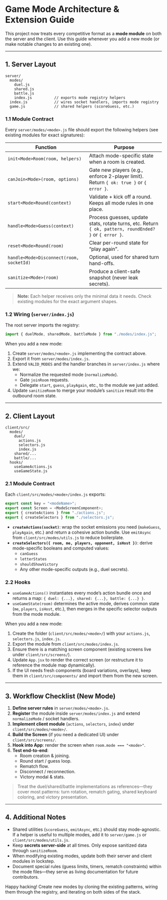 # Game Mode Architecture & Extension Guide

This project now treats every competitive format as a **mode module** on both the server and the client. Use this guide whenever you add a new mode (or make notable changes to an existing one).

---

## 1. Server Layout

```
server/
  modes/
    duel.js
    shared.js
    battle.js
    index.js          // exports mode registry helpers
  index.js            // wires socket handlers, imports mode registry
  game.js             // shared helpers (scoreGuess, etc.)
```

### 1.1 Module Contract

Every `server/modes/<mode>.js` file should export the following helpers (see existing modules for exact signatures):

| Function | Purpose |
| -------- | ------- |
| `init<Mode>Room(room, helpers)` | Attach mode-specific state when a room is created. |
| `canJoin<Mode>(room, options)` | Gate new players (e.g., enforce 2-player limit). Return `{ ok: true }` or `{ error }`. |
| `start<Mode>Round(context)` | Validate + kick off a round. Keeps all mode rules in one place. |
| `handle<Mode>Guess(context)` | Process guesses, update stats, rotate turns, etc. Return `{ ok, pattern, roundEnded? }` or `{ error }`. |
| `reset<Mode>Round(room)` | Clear per-round state for “play again”. |
| `handle<Mode>Disconnect(room, socketId)` | Optional, used for shared turn hand-offs. |
| `sanitize<Mode>(room)` | Produce a client-safe snapshot (never leak secrets). |

> **Note:** Each helper receives only the minimal data it needs. Check existing modules for the exact argument shapes.

### 1.2 Wiring (`server/index.js`)

The root server imports the registry:

```js
import { duelMode, sharedMode, battleMode } from "./modes/index.js";
```

When you add a new mode:

1. Create `server/modes/<mode>.js` implementing the contract above.
2. Export it from `server/modes/index.js`.
3. Extend `VALID_MODES` and the handler branches in `server/index.js` where we:
   - Normalize the requested mode (`normalizeMode`).
   - Gate `joinRoom` requests.
   - Delegate `start`, `guess`, `playAgain`, etc., to the module we just added.
4. Update `sanitizeRoom` to merge your module’s `sanitize` result into the outbound room state.

---

## 2. Client Layout

```
client/src/
  modes/
    duel/
      actions.js
      selectors.js
      index.js
    shared/...
    battle/...
  hooks/
    useGameActions.js
    useGameState.js
```

### 2.1 Module Contract

Each `client/src/modes/<mode>/index.js` exports:

```js
export const key = "<modeName>";
export const Screen = <ModeScreenComponent>;
export { createActions } from "./actions.js";
export { createSelectors } from "./selectors.js";
```

- **`createActions(socket)`**: wrap the socket emissions you need (`makeGuess`, `playAgain`, etc.) and return a cohesive action bundle. Use `emitAsync` from `client/src/modes/utils.js` to reduce boilerplate.
- **`createSelectors({ room, me, players, opponent, isHost })`**: derive mode-specific booleans and computed values:
  - `canGuess`
  - `letterStates`
  - `shouldShowVictory`
  - Any other mode-specific outputs (e.g., duel secrets).

### 2.2 Hooks

- `useGameActions()` instantiates every mode’s action bundle once and returns a map: `{ duel: {...}, shared: {...}, battle: {...} }`.
- `useGameState(room)` determines the active mode, derives common state (`me`, `players`, `isHost`, etc.), then merges in the specific selector outputs from the mode module.

When you add a new mode:

1. Create the folder (`client/src/modes/<mode>/`) with your `actions.js`, `selectors.js`, `index.js`.
2. Export the module from `client/src/modes/index.js`.
3. Ensure there is a matching screen component (existing screens live under `client/src/screens/`).
4. Update `App.jsx` to render the correct screen (or restructure it to reference the module map dynamically).
5. If the UI needs fresh components (board variations, overlays), keep them in `client/src/components/` and import them from the new screen.

---

## 3. Workflow Checklist (New Mode)

1. **Define server rules** in `server/modes/<mode>.js`.
2. **Register** the module inside `server/modes/index.js` and extend `normalizeMode` / socket handlers.
3. **Implement client module** (`actions`, `selectors`, `index`) under `client/src/modes/<mode>/`.
4. **Build the Screen** (if you need a dedicated UI) under `client/src/screens/`.
5. **Hook into App**: render the screen when `room.mode === "<mode>"`.
6. **Test end-to-end**:
   - Room creation & joining.
   - Round start / guess loop.
   - Rematch flow.
   - Disconnect / reconnection.
   - Victory modal & stats.

> Treat the duel/shared/battle implementations as references—they cover most patterns: turn rotation, rematch gating, shared keyboard coloring, and victory presentation.

---

## 4. Additional Notes

- Shared utilities (`scoreGuess`, `emitAsync`, etc.) should stay mode-agnostic. If a helper is useful to multiple modes, add it to `server/game.js` or `client/src/modes/utils.js`.
- Keep **secrets server-side** at all times. Only expose sanitized data through `sanitizeRoom`.
- When modifying existing modes, update both their server and client modules in lockstep.
- Document special rules (guess limits, timers, rematch constraints) within the mode files—they serve as living documentation for future contributors.

Happy hacking! Create new modes by cloning the existing patterns, wiring them through the registry, and iterating on both sides of the stack.
